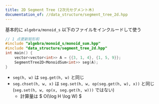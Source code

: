 ```yaml
---
title: 2D Segment Tree (2次元セグメント木)
documentation_of: //data_structure/segment_tree_2d.hpp
---
```


基本的に `algebra/monoid_s` 以下のファイルをインクルードして使う

```cpp
// 1 点更新矩形和
#include "algebra/monoid_s/monoid_sum.hpp"
#include "data_structure/segment_tree_2d.hpp"
int main() {
    vector<vector<int>> A = {{3, 1, 4}, {1, 5, 9}};
    SegmentTree2D<MonoidSum<int>> seg(A);
}
```

- `seg(h, w)` は `seg.get(h, w)` と同じ
- `seg.chset(h, w, x)` は `seg.set(h, w, op(seg.get(h, w), x))` と同じ (`seg.set(h, w, op(x, seg.get(h, w)))` ではない)
    - 計算量は $ O(\log H \log W) $
